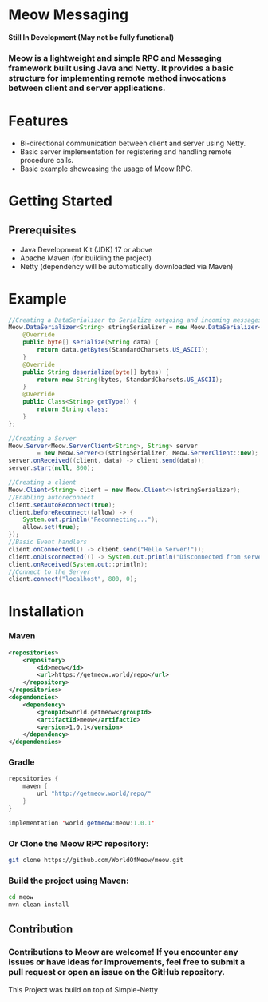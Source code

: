 # Meow Messaging
#### Still In Development (May not be fully functional)
### Meow is a lightweight and simple RPC and Messaging framework built using Java and Netty. It provides a basic structure for implementing remote method invocations between client and server applications.

# Features
* Bi-directional communication between client and server using Netty.
* Basic server implementation for registering and handling remote procedure calls.
* Basic example showcasing the usage of Meow RPC.

# Getting Started
## Prerequisites
* Java Development Kit (JDK) 17 or above
* Apache Maven (for building the project)
* Netty (dependency will be automatically downloaded via Maven)

# Example
```java
//Creating a DataSerializer to Serialize outgoing and incoming messages.
Meow.DataSerializer<String> stringSerializer = new Meow.DataSerializer<>() {
    @Override
    public byte[] serialize(String data) {
        return data.getBytes(StandardCharsets.US_ASCII);
    }
    @Override
    public String deserialize(byte[] bytes) {
        return new String(bytes, StandardCharsets.US_ASCII);
    }
    @Override
    public Class<String> getType() {
        return String.class;
    }
};

//Creating a Server
Meow.Server<Meow.ServerClient<String>, String> server 
        = new Meow.Server<>(stringSerializer, Meow.ServerClient::new);
server.onReceived((client, data) -> client.send(data));
server.start(null, 800);

//Creating a client
Meow.Client<String> client = new Meow.Client<>(stringSerializer);
//Enabling autoreconnect
client.setAutoReconnect(true);
client.beforeReconnect((allow) -> {
    System.out.println("Reconnecting...");
    allow.set(true);
});
//Basic Event handlers
client.onConnected(() -> client.send("Hello Server!"));
client.onDisconnected(() -> System.out.println("Disconnected from server!"));
client.onReceived(System.out::println);
//Connect to the Server
client.connect("localhost", 800, 0);
```

# Installation
### Maven
```xml
<repositories>
    <repository>
        <id>meow</id>
        <url>https://getmeow.world/repo</url>
    </repository>
</repositories>
<dependencies>
    <dependency>
        <groupId>world.getmeow</groupId>
        <artifactId>meow</artifactId>
        <version>1.0.1</version>
    </dependency>
</dependencies>
```
### Gradle
```java
repositories {
    maven {
        url "http://getmeow.world/repo/"
    }
}

implementation 'world.getmeow:meow:1.0.1'
```
### Or Clone the Meow RPC repository:
```bash
git clone https://github.com/WorldOfMeow/meow.git
```
### Build the project using Maven:
```bash 
cd meow
mvn clean install
```

## Contribution
### Contributions to Meow are welcome! If you encounter any issues or have ideas for improvements, feel free to submit a pull request or open an issue on the GitHub repository.

This Project was build on top of Simple-Netty
